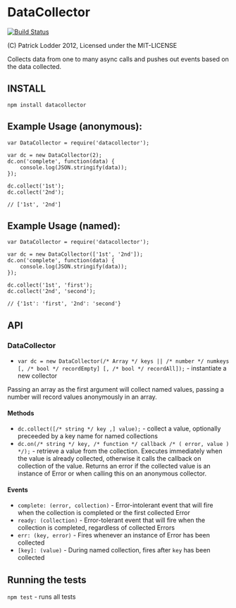 DataCollector
=============

[![Build Status](https://secure.travis-ci.org/patricklodder/node-datacollector.png)](http://travis-ci.org/patricklodder/node-datacollector)

(C) Patrick Lodder 2012, Licensed under the MIT-LICENSE

Collects data from one to many async calls and pushes out events based on the data collected.

INSTALL
-------
`npm install datacollector`

## Example Usage (anonymous):

	var DataCollector = require('datacollector');
	
	var dc = new DataCollector(2);
	dc.on('complete', function(data) {
		console.log(JSON.stringify(data));
	});
	
	dc.collect('1st');
	dc.collect('2nd');
	
	// ['1st', '2nd']

## Example Usage (named):

	var DataCollector = require('datacollector');
	
	var dc = new DataCollector(['1st', '2nd']);
	dc.on('complete', function(data) {
		console.log(JSON.stringify(data));
	});	

	dc.collect('1st', 'first');
	dc.collect('2nd', 'second');
	
	// {'1st': 'first', '2nd': 'second'}

API
---

### DataCollector

* `var dc = new DataCollector(/* Array */ keys || /* number */ numkeys [, /* bool */ recordEmpty] [, /* bool */ recordAll]);` - instantiate a new collector

Passing an array as the first argument will collect named values, passing a number will record values anonymously in an array.

#### Methods

* `dc.collect([/* string */ key ,] value);` - collect a value, optionally preceeded by a key name for named collections
* `dc.on(/* string */ key, /* function */ callback /* ( error, value ) */);` - retrieve a value from the collection. Executes immediately when the value is already collected, otherwise it calls the callback on collection of the value. Returns an error if the collected value is an instance of Error or when calling this on an anonymous collector.

#### Events

* `complete: (error, collection)` - Error-intolerant event that will fire when the collection is completed or the first collected Error
* `ready: (collection)` - Error-tolerant event that will fire when the collection is completed, regardless of collected Errors
* `err: (key, error)` - Fires whenever an instance of Error has been collected
* `[key]: (value)` - During named collection, fires after `key` has been collected

Running the tests
-----------------
`npm test` - runs all tests
